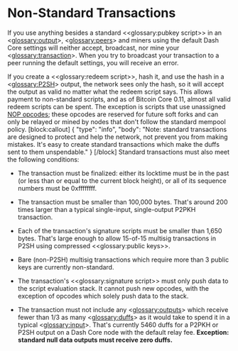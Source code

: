# Non-Standard Transactions

If you use anything besides a standard <<glossary:pubkey script>> in an <<glossary:output>>, <<glossary:peers>> and miners using the default Dash Core settings will neither accept, broadcast, nor mine your <<glossary:transaction>>. When you try to broadcast your transaction to a peer running the default settings, you will receive an error.

If you create a <<glossary:redeem script>>, hash it, and use the hash in a <<glossary:P2SH>> output, the network sees only the hash, so it will accept the output as valid no matter what the redeem script says. This allows payment to non-standard scripts, and as of Bitcoin Core 0.11, almost all valid redeem scripts can be spent. The exception is scripts that use unassigned [NOP opcodes](https://en.bitcoin.it/wiki/Script#Reserved_words); these opcodes are reserved for future soft forks and can only be relayed or mined by nodes that don't follow the standard mempool policy.
[block:callout]
{
  "type": "info",
  "body": "Note: standard transactions are designed to protect and help the network, not prevent you from making mistakes. It's easy to create standard transactions which make the duffs sent to them unspendable."
}
[/block]
Standard transactions must also meet the following conditions:

* The transaction must be finalized: either its locktime must be in the past (or less than or equal to the current block height), or all of its sequence numbers must be 0xffffffff.

* The transaction must be smaller than 100,000 bytes. That's around 200 times larger than a typical single-input, single-output P2PKH transaction.

* Each of the transaction's signature scripts must be smaller than 1,650 bytes. That's large enough to allow 15-of-15 multisig transactions in P2SH using compressed <<glossary:public keys>>.

* Bare (non-P2SH) multisig transactions which require more than 3 public keys are currently non-standard.

* The transaction's <<glossary:signature script>> must only push data to the script evaluation stack. It cannot push new opcodes, with the exception of opcodes which solely push data to the stack.

* The transaction must not include any <<glossary:outputs>> which receive fewer than 1/3 as many <<glossary:duffs>> as it would take to spend it in a typical <<glossary:input>>. That's currently 5460 duffs for a P2PKH or P2SH output on a Dash Core node with the default relay fee. **Exception: standard null data outputs must receive zero duffs.**